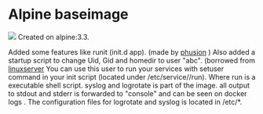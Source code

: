 # Alpine baseimage
[![](https://badge.imagelayers.io/bateau/alpine_baseimage:latest.svg)](https://imagelayers.io/?images=bateau/alpine_baseimage:latest 'Get your own badge on imagelayers.io')
Created on alpine:3.3.

Added some features like runit (init.d app). (made by [phusion](https://github.com/phusion/baseimage-docker) )
Also added a startup script to change Uid, Gid and homedir to user "abc". (borrowed from [linuxserver](https://github.com/linuxserver)
You can use this user to run your services with setuser command in your init script (located under /etc/service/<app>/run).
Where run is a executable shell script.
syslog and logrotate is part of the image. all output to stdout and stderr is forwarded to "console" and can be seen on docker logs <container>.
The configuration files for logrotate and syslog is located in /etc/*.
